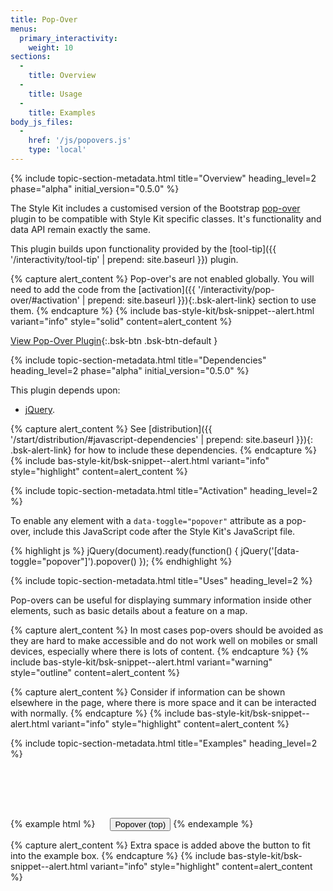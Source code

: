 ```yaml
---
title: Pop-Over
menus:
  primary_interactivity:
    weight: 10
sections:
  -
    title: Overview
  -
    title: Usage
  -
    title: Examples
body_js_files:
  -
    href: '/js/popovers.js'
    type: 'local'
---
```


{% include topic-section-metadata.html
  title="Overview"
  heading_level=2
  phase="alpha"
  initial_version="0.5.0"
%}

The Style Kit includes a customised version of the Bootstrap
[pop-over](https://getbootstrap.com/docs/3.3/javascript/#popover) plugin to be compatible with Style Kit specific
classes. It's functionality and data API remain exactly the same.

This plugin builds upon functionality provided by the [tool-tip]({{ '/interactivity/tool-tip' | prepend: site.baseurl }})
plugin.

{% capture alert_content %}
Pop-over's are not enabled globally. You will need to add the code from the
[activation]({{ '/interactivity/pop-over/#activation' | prepend: site.baseurl }}){:.bsk-alert-link} section to use them.
{% endcapture %}
{% include bas-style-kit/bsk-snippet--alert.html
  variant="info"
  style="solid"
  content=alert_content
%}

[View Pop-Over Plugin](https://getbootstrap.com/docs/3.3/javascript/#popover){:.bsk-btn .bsk-btn-default }

{% include topic-section-metadata.html
  title="Dependencies"
  heading_level=2
  phase="alpha"
  initial_version="0.5.0"
%}

This plugin depends upon:

* [jQuery](https://jquery.com).

{% capture alert_content %}
See [distribution]({{ '/start/distribution/#javascript-dependencies' | prepend: site.baseurl }}){: .bsk-alert-link} for
how to include these dependencies.
{% endcapture %}
{% include bas-style-kit/bsk-snippet--alert.html
  variant="info"
  style="highlight"
  content=alert_content
%}

{% include topic-section-metadata.html
  title="Activation"
  heading_level=2
%}

To enable any element with a `data-toggle="popover"` attribute as a pop-over, include this JavaScript code after the
Style Kit's JavaScript file.

{% highlight js %}
jQuery(document).ready(function() {
  jQuery('[data-toggle="popover"]').popover()
});
{% endhighlight %}

{% include topic-section-metadata.html
  title="Uses"
  heading_level=2
%}

Pop-overs can be useful for displaying summary information inside other elements, such as basic details about a feature
on a map.

{% capture alert_content %}
In most cases pop-overs should be avoided as they are hard to make accessible and do not work well on mobiles or
small devices, especially where there is lots of content.
{% endcapture %}
{% include bas-style-kit/bsk-snippet--alert.html
  variant="warning"
  style="outline"
  content=alert_content
%}

{% capture alert_content %}
Consider if information can be shown elsewhere in the page, where there is more space and it can be interacted with
normally.
{% endcapture %}
{% include bas-style-kit/bsk-snippet--alert.html
  variant="info"
  style="highlight"
  content=alert_content
%}

{% include topic-section-metadata.html
  title="Examples"
  heading_level=2
%}

{% example html %}
<button class="bsk-btn bsk-btn-default" type="button" data-toggle="popover" data-placement="top" data-content="Popover content" title="popover on the top" style="margin-top:80px;margin-left:20px;">Popover (top)</button>
{% endexample %}

{% capture alert_content %}
Extra space is added above the button to fit into the example box.
{% endcapture %}
{% include bas-style-kit/bsk-snippet--alert.html
  variant="info"
  style="highlight"
  content=alert_content
%}
